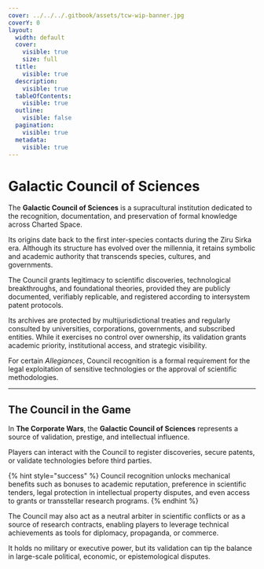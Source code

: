 ```yaml
---
cover: ../../../.gitbook/assets/tcw-wip-banner.jpg
coverY: 0
layout:
  width: default
  cover:
    visible: true
    size: full
  title:
    visible: true
  description:
    visible: true
  tableOfContents:
    visible: true
  outline:
    visible: false
  pagination:
    visible: true
  metadata:
    visible: true
---
```


# Galactic Council of Sciences

The **Galactic Council of Sciences** is a supracultural institution dedicated to the recognition, documentation, and preservation of formal knowledge across Charted Space.

Its origins date back to the first inter-species contacts during the Ziru Sirka era. Although its structure has evolved over the millennia, it retains symbolic and academic authority that transcends species, cultures, and governments.

The Council grants legitimacy to scientific discoveries, technological breakthroughs, and foundational theories, provided they are publicly documented, verifiably replicable, and registered according to intersystem patent protocols.

Its archives are protected by multijurisdictional treaties and regularly consulted by universities, corporations, governments, and subscribed entities. While it exercises no control over ownership, its validation grants academic priority, institutional access, and strategic visibility.

For certain _Allegiances_, Council recognition is a formal requirement for the legal exploitation of sensitive technologies or the approval of scientific methodologies.

***

## The Council in the Game

In **The Corporate Wars**, the **Galactic Council of Sciences** represents a source of validation, prestige, and intellectual influence.

Players can interact with the Council to register discoveries, secure patents, or validate technologies before third parties.

{% hint style="success" %}
Council recognition unlocks mechanical benefits such as bonuses to academic reputation, preference in scientific tenders, legal protection in intellectual property disputes, and even access to grants or transstellar research programs.
{% endhint %}

The Council may also act as a neutral arbiter in scientific conflicts or as a source of research contracts, enabling players to leverage technical achievements as tools for diplomacy, propaganda, or commerce.

It holds no military or executive power, but its validation can tip the balance in large-scale political, economic, or epistemological disputes.
